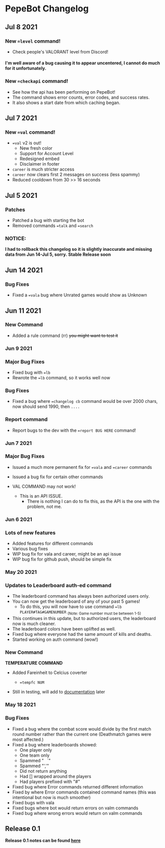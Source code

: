 # PepeBot Changelog

## Jul 8 2021

### New ``=level`` command!

- Check people's VALORANT level from Discord!
#### I'm well aware of a bug causing it to appear uncentered, I cannot do much for it unfortunately.

### New ``=checkapi`` command!

- See how the api has been performing on PepeBot!
- The command shows error counts, error codes, and success rates.
- It also shows a start date from which caching began.

## Jul 7 2021

### New ``=val`` command!

- ``=val`` v2 is out!
    - New fresh color
    - Support for Account Level
    - Redesigned embed
    - Disclaimer in footer
- ``career`` is much stricter access
- ``career`` now clears first 2 messages on success (less spammy)
- Reduced cooldown from 30 >> 16 seconds

## Jul 5 2021

### Patches

- Patched a bug with starting the bot
- Removed commands ``=talk`` and ``=search``

### NOTICE: 

**I had to rollback this changelog so it is slightly inaccurate and missing data from Jun 14-Jul 5, sorry.**
**Stable Release soon**

## Jun 14 2021

### Bug Fixes

- Fixed a ``=vala`` bug where Unrated games would show as Unknown

## Jun 11 2021

### New Command

- Added a rule command (rr) ~~you might want to test it~~

### Jun 9 2021

### Major Bug Fixes

- Fixed bug with ``=lb``
- Rewrote the ``=lb`` command, so it works well now

### Bug Fixes

- Fixed a bug where ``=changelog cb`` command would be over 2000 chars, now should send 1990, then ``....``

### Report command

- Report bugs to the dev with the ``=report BUG HERE`` command!

### Jun 7 2021

### Major Bug Fixes

- Issued a much more permanent fix for ``=vala`` and ``=career`` commands
- Issued a bug fix for certain other commands

- VAL COMMAND may not work!
    - This is an API ISSUE.
        - There is nothing I can do to fix this, as the API is the one with the problem, not me.


### Jun 6 2021

### Lots of new features

- Added features for different commands
- Various bug fixes
- WIP bug fix for vala and career, might be an api issue
- WIP bug fix for github push, should be simple fix

### May 20 2021

### Updates to Leaderboard auth-ed command

- The leaderboard command has always been authorized users only.
- You can now get the leaderboard of any of your past 5 games! 
    - To do this, you will now have to use command ``=lb PLAYER#TAG#GAMENUMBER`` 
    <sub>(Note: Game number must be between 1-5)</sub>
- This continues in this update, but to authorized users, the leaderboard now is much cleaner.
- The leaderboard colors have been uplifted as well.
- Fixed bug where everyone had the same amount of kills and deaths.
- Started working on auth command (wow!)

### New Command

**TEMPERATURE COMMAND** 

- Added Fareinheit to Celcius coverter 
    - ``=tempfc NUM``

- Still in testing, will add to [documentation](./commands.md) later

### May 18 2021

### Bug Fixes

- Fixed a bug where the combat score would divide by the first match round number rather than the current one (Deathmatch games were most affected.)
- Fixed a bug where leaderboards showed:
    - One player only
    - One team only
    - Spammed "` ` `"
    - Spammed "','"
    - Did not return anything
    - Had [] wrapped around the players
    - Had players prefixed with "#"
- Fixed bug where Error commands returned different information
- Fixed by where Error commands contained command names (this was intentional but now is much smoother)
- Fixed bugs with vala
- Fixed bugs where bot would return errors on valm commands
- Fixed bug where wrong errors would return on valm commands

## Release 0.1

**Release 0.1 notes can be found [here](https://github.com/5late/Pepe-Bot/releases/tag/v0.1)**
